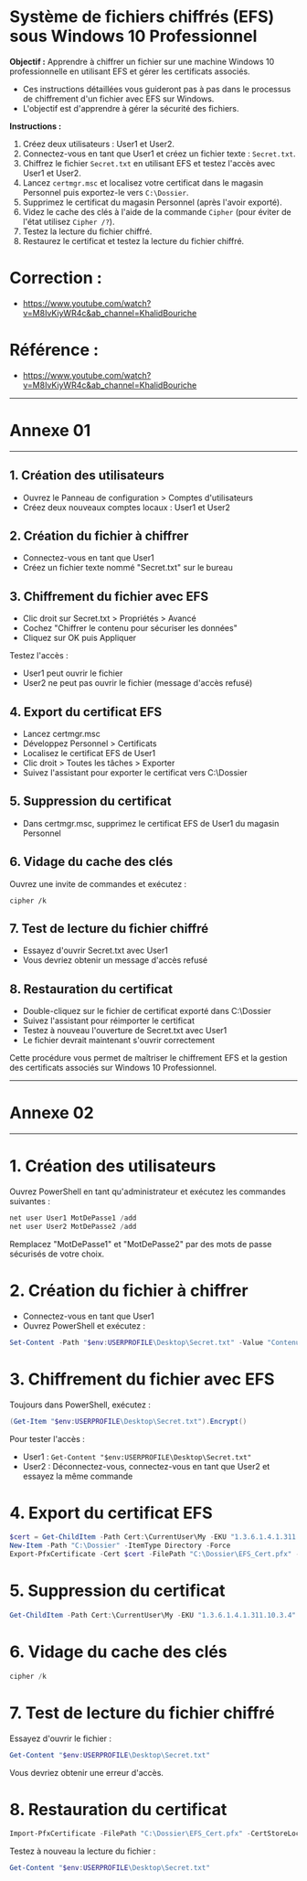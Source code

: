 # Système de fichiers chiffrés (EFS) sous Windows 10 Professionnel

**Objectif :** Apprendre à chiffrer un fichier sur une machine Windows 10 professionnelle en utilisant EFS et gérer les certificats associés.


- Ces instructions détaillées vous guideront pas à pas dans le processus de chiffrement d'un fichier avec EFS sur Windows.
- L'objectif est d'apprendre à gérer la sécurité des fichiers.

**Instructions :**
1. Créez deux utilisateurs : User1 et User2.
2. Connectez-vous en tant que User1 et créez un fichier texte : `Secret.txt`.
3. Chiffrez le fichier `Secret.txt` en utilisant EFS et testez l'accès avec User1 et User2.
4. Lancez `certmgr.msc` et localisez votre certificat dans le magasin Personnel puis exportez-le vers `C:\Dossier`.
5. Supprimez le certificat du magasin Personnel (après l'avoir exporté).
6. Videz le cache des clés à l'aide de la commande `Cipher` (pour éviter de l'état utilisez `Cipher /?`).
7. Testez la lecture du fichier chiffré.
8. Restaurez le certificat et testez la lecture du fichier chiffré.


# Correction :

- https://www.youtube.com/watch?v=M8IvKiyWR4c&ab_channel=KhalidBouriche




# Référence :
- https://www.youtube.com/watch?v=M8IvKiyWR4c&ab_channel=KhalidBouriche


------------------------------------------------------------------------------------------
# Annexe 01 
------------------------------------------------------------------------------------------

## 1. Création des utilisateurs

- Ouvrez le Panneau de configuration > Comptes d'utilisateurs
- Créez deux nouveaux comptes locaux : User1 et User2

## 2. Création du fichier à chiffrer

- Connectez-vous en tant que User1
- Créez un fichier texte nommé "Secret.txt" sur le bureau

## 3. Chiffrement du fichier avec EFS

- Clic droit sur Secret.txt > Propriétés > Avancé 
- Cochez "Chiffrer le contenu pour sécuriser les données"
- Cliquez sur OK puis Appliquer

Testez l'accès :
- User1 peut ouvrir le fichier
- User2 ne peut pas ouvrir le fichier (message d'accès refusé)

## 4. Export du certificat EFS

- Lancez certmgr.msc
- Développez Personnel > Certificats
- Localisez le certificat EFS de User1
- Clic droit > Toutes les tâches > Exporter
- Suivez l'assistant pour exporter le certificat vers C:\Dossier

## 5. Suppression du certificat

- Dans certmgr.msc, supprimez le certificat EFS de User1 du magasin Personnel

## 6. Vidage du cache des clés

Ouvrez une invite de commandes et exécutez :

```
cipher /k
```

## 7. Test de lecture du fichier chiffré

- Essayez d'ouvrir Secret.txt avec User1
- Vous devriez obtenir un message d'accès refusé

## 8. Restauration du certificat

- Double-cliquez sur le fichier de certificat exporté dans C:\Dossier
- Suivez l'assistant pour réimporter le certificat
- Testez à nouveau l'ouverture de Secret.txt avec User1
- Le fichier devrait maintenant s'ouvrir correctement

Cette procédure vous permet de maîtriser le chiffrement EFS et la gestion des certificats associés sur Windows 10 Professionnel.

------------------------------------------------------------------------------------------
# Annexe 02
------------------------------------------------------------------------------------------



# 1. Création des utilisateurs

Ouvrez PowerShell en tant qu'administrateur et exécutez les commandes suivantes :

```powershell
net user User1 MotDePasse1 /add
net user User2 MotDePasse2 /add
```

Remplacez "MotDePasse1" et "MotDePasse2" par des mots de passe sécurisés de votre choix.

# 2. Création du fichier à chiffrer

- Connectez-vous en tant que User1
- Ouvrez PowerShell et exécutez :

```powershell
Set-Content -Path "$env:USERPROFILE\Desktop\Secret.txt" -Value "Contenu secret"
```

# 3. Chiffrement du fichier avec EFS

Toujours dans PowerShell, exécutez :

```powershell
(Get-Item "$env:USERPROFILE\Desktop\Secret.txt").Encrypt()
```

Pour tester l'accès :
- User1 : `Get-Content "$env:USERPROFILE\Desktop\Secret.txt"`
- User2 : Déconnectez-vous, connectez-vous en tant que User2 et essayez la même commande

# 4. Export du certificat EFS

```powershell
$cert = Get-ChildItem -Path Cert:\CurrentUser\My -EKU "1.3.6.1.4.1.311.10.3.4"
New-Item -Path "C:\Dossier" -ItemType Directory -Force
Export-PfxCertificate -Cert $cert -FilePath "C:\Dossier\EFS_Cert.pfx" -Password (ConvertTo-SecureString -String "CertPassword" -AsPlainText -Force)
```

# 5. Suppression du certificat

```powershell
Get-ChildItem -Path Cert:\CurrentUser\My -EKU "1.3.6.1.4.1.311.10.3.4" | Remove-Item
```

# 6. Vidage du cache des clés

```powershell
cipher /k
```

# 7. Test de lecture du fichier chiffré

Essayez d'ouvrir le fichier :

```powershell
Get-Content "$env:USERPROFILE\Desktop\Secret.txt"
```

Vous devriez obtenir une erreur d'accès.

# 8. Restauration du certificat

```powershell
Import-PfxCertificate -FilePath "C:\Dossier\EFS_Cert.pfx" -CertStoreLocation Cert:\CurrentUser\My -Password (ConvertTo-SecureString -String "CertPassword" -AsPlainText -Force)
```

Testez à nouveau la lecture du fichier :

```powershell
Get-Content "$env:USERPROFILE\Desktop\Secret.txt"
```

